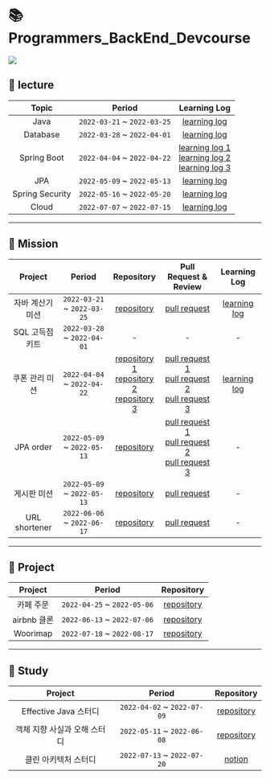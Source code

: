 # 📚 Programmers_BackEnd_Devcourse

![](https://i.imgur.com/bbdR1Fp.png)


## 📕 lecture
| Topic | Period | Learning Log | 
|:----------:|:-----:|:---:|
|Java|`2022-03-21` ~ `2022-03-25`|[learning log](https://github.com/yuminhwan/programmers_TIL/tree/main/1.%20Java)|
|Database|`2022-03-28` ~ `2022-04-01`|[learning log](https://github.com/yuminhwan/programmers_TIL/tree/main/2.%20Database)|
|Spring Boot|`2022-04-04` ~ `2022-04-22`|[learning log 1](https://github.com/yuminhwan/programmers_TIL/tree/main/3.%20SpringBoot%20Part1) <br> [learning log 2](https://github.com/yuminhwan/programmers_TIL/tree/main/4.%20SpringBoot%20Part2) <br> [learning log 3](https://github.com/yuminhwan/programmers_TIL/tree/main/5.%20SpringBoot%20Part3) |
|JPA|`2022-05-09` ~ `2022-05-13`|[learning log](https://github.com/yuminhwan/programmers_TIL/tree/main/6.%20JPA)|
|Spring Security|`2022-05-16` ~ `2022-05-20`|[learning log](https://github.com/yuminhwan/programmers_TIL/tree/main/7.%20Spring%20Security)|
|Cloud|`2022-07-07` ~ `2022-07-15`|[learning log](https://github.com/yuminhwan/programmers_TIL/tree/main/8.%20Cloud)|


---

## 📙 Mission 
| Project | Period | Repository | Pull Request & Review | Learning Log |
|:----------:|:-----:|:---:|:---:|:---:|
|자바 계산기 미션|`2022-03-21` ~ `2022-03-25`|[repository](https://github.com/yuminhwan/java-calculator/tree/yuminhwan)|[pull request](https://github.com/prgrms-be-devcourse/java-calculator/pull/19)|[learning log](https://studyhardd.tistory.com/47?category=1004704)|
|SQL 고득점 키트|`2022-03-28` ~ `2022-04-01`|-|-|-|
|쿠폰 관리 미션|`2022-04-04` ~ `2022-04-22`|[repository 1](https://github.com/yuminhwan/springboot-basic/tree/week1/yuminhwan) <br> [repository 2](https://github.com/yuminhwan/springboot-basic/tree/week2/yuminhwan) <br>[repository 3](https://github.com/yuminhwan/springboot-basic/tree/week3/yuiminhwan) |[pull request 1](https://github.com/prgrms-be-devcourse/springboot-basic/pull/186) <br> [pull request 2](https://github.com/prgrms-be-devcourse/springboot-basic/pull/186) <br> [pull request 3](https://github.com/prgrms-be-devcourse/springboot-basic/pull/425)|[learning log](https://studyhardd.tistory.com/68?category=1004704)|
|JPA order|`2022-05-09` ~ `2022-05-13`|[repository](https://github.com/yuminhwan/springboot-jpa)|[pull request 1](https://github.com/prgrms-be-devcourse/springboot-jpa/pull/13) <br>[pull request 2](https://github.com/prgrms-be-devcourse/springboot-basic/pull/272) <br>[pull request 3](https://github.com/prgrms-be-devcourse/springboot-jpa/pull/93)|-|
|게시판 미션|`2022-05-09` ~ `2022-05-13`|[repository](https://github.com/yuminhwan/springboot-board-jpa)|[pull request](https://github.com/prgrms-be-devcourse/springboot-board-jpa/pull/92)|-|
|URL shortener|`2022-06-06` ~ `2022-06-17`|[repository](https://github.com/yuminhwan/springboot-board-jpa)|[pull request](https://github.com/prgrms-be-devcourse/springboot-url-shortener/pull/17)|-|

---


## 📗 Project 
| Project | Period | Repository |
|:----------:|:-----:|:---:|
|카페 주문|`2022-04-25` ~ `2022-05-06`|[repository](https://github.com/yuminhwan/spring-cafe)|
|airbnb 클론|`2022-06-13` ~ `2022-07-06`|[repository](https://github.com/prgrms-be-devcourse/BEDV2_Amabnb)|
|Woorimap|`2022-07-18` ~ `2022-08-17`|[repository](https://github.com/prgrms-web-devcourse/Team-MusseukPeople-WooriMap-BE)|


***

## 📔 Study 

| Project | Period | Repository |
|:---:|:---:|:---:|
|Effective Java 스터디|`2022-04-02` ~ `2022-07-09`|[repository](https://github.com/prgrms-web-devcourse/BE-Team-preAmand-Effective-Java/issues)|
|객체 지향 사실과 오해 스터디|`2022-05-11` ~ `2022-06-08`|[repository](https://github.com/dya-mond/Book-Study)|
|클린 아키텍처 스터디|`2022-07-13` ~ `2022-07-20`|[notion](https://backend-devcourse.notion.site/59f6e5d0c20348f69d6845d38326495c)|

